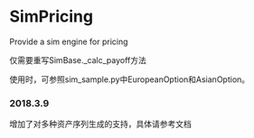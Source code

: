 # SimPricing
Provide a sim engine for pricing

仅需要重写SimBase._calc_payoff方法

使用时，可参照sim_sample.py中EuropeanOption和AsianOption。

### 2018.3.9

增加了对多种资产序列生成的支持，具体请参考文档